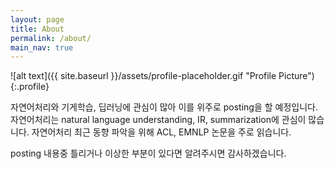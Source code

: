 ```yaml
---
layout: page
title: About
permalink: /about/
main_nav: true
---
```


![alt text]({{ site.baseurl }}/assets/profile-placeholder.gif "Profile Picture"){:.profile}

자연어처리와 기게학습, 딥러닝에 관심이 많아 이를 위주로 posting을 할 예정입니다.
자연어처리는 natural language understanding, IR, summarization에 관심이 많습니다.
자연어처리 최근 동향 파악을 위해 ACL, EMNLP 논문을 주로 읽습니다.

posting 내용중 틀리거나 이상한 부분이 있다면 알려주시면 감사하겠습니다.
